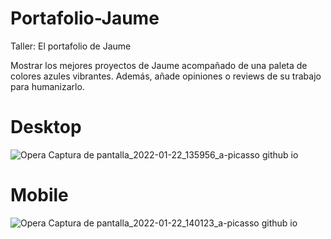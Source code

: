 # Portafolio-Jaume
Taller: El portafolio de Jaume

Mostrar los mejores proyectos de Jaume acompañado de una paleta de colores azules vibrantes. Además, añade opiniones o reviews de su trabajo para humanizarlo.


# Desktop
![Opera Captura de pantalla_2022-01-22_135956_a-picasso github io](https://user-images.githubusercontent.com/95196431/150653704-abeab5f0-5d70-4d3e-84e8-4b94f40894ad.png)


# Mobile

![Opera Captura de pantalla_2022-01-22_140123_a-picasso github io](https://user-images.githubusercontent.com/95196431/150653742-e59d84c9-38ce-47ce-93d2-2c09380dc12b.png)
